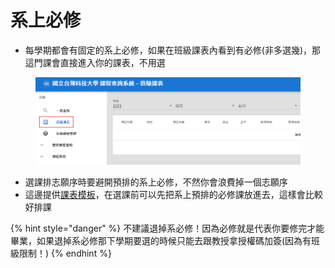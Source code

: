 # 系上必修

* 每學期都會有固定的系上必修，如果在班級課表內看到有必修(非多選幾)，那這門課會直接進入你的課表，不用選

<figure><img src="../.gitbook/assets/image.png" alt=""><figcaption></figcaption></figure>

* 選課排志願序時要避開預排的系上必修，不然你會浪費掉一個志願序
* 這邊提供[課表模板](https://s.merlinkuo.tw/ntust\_timetable)，在選課前可以先把系上預排的必修課放進去，這樣會比較好排課

{% hint style="danger" %}
不建議退掉系必修！因為必修就是代表你要修完才能畢業，如果退掉系必修那下學期要選的時候只能去跟教授拿授權碼加簽(因為有班級限制！)
{% endhint %}
